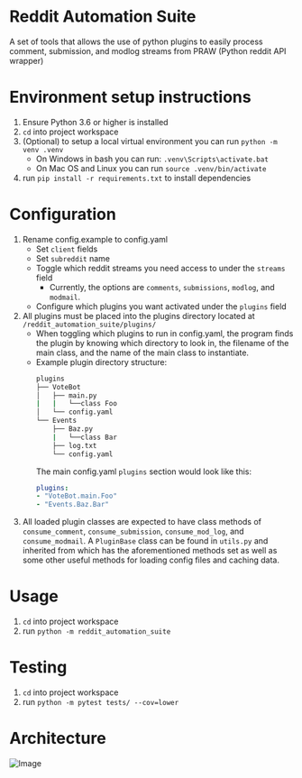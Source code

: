 # Reddit Automation Suite
A set of tools that allows the use of python plugins to easily process comment, submission, and modlog streams from PRAW (Python reddit API wrapper)

# Environment setup instructions
1. Ensure Python 3.6 or higher is installed
2. `cd` into project workspace
3. (Optional) to setup a local virtual environment you can run `python -m venv .venv`
    - On Windows in bash you can run: `.venv\Scripts\activate.bat`
    - On Mac OS and Linux you can run `source .venv/bin/activate`
4. run `pip install -r requirements.txt` to install dependencies

# Configuration
1. Rename config.example to config.yaml
    - Set `client` fields
    - Set `subreddit` name
    - Toggle which reddit streams you need access to under the `streams` field
        - Currently, the options are `comments`, `submissions`, `modlog`, and `modmail`.
    - Configure which plugins you want activated under the `plugins` field
2. All plugins must be placed into the plugins directory located at `/reddit_automation_suite/plugins/`
    - When toggling which plugins to run in config.yaml, the program finds the plugin by knowing which directory to look in, the filename of the main class, and the name of the main class to instantiate. 
    - Example plugin directory structure:
        ```bash
        plugins
        ├── VoteBot
        │   ├── main.py
        |   |   └──class Foo
        │   └── config.yaml
        └── Events
            ├── Baz.py
            |   └──class Bar
            ├── log.txt
            └── config.yaml
        ```
        The main config.yaml `plugins` section would look like this:
        ```yaml
        plugins:
        - "VoteBot.main.Foo"
        - "Events.Baz.Bar"
        ```
3. All loaded plugin classes are expected to have class methods of `consume_comment`, `consume_submission`, `consume_mod_log`, and `consume_modmail`. A `PluginBase` class can be found in `utils.py` and inherited from which has the aforementioned methods set as well as some other useful methods for loading config files and caching data.

# Usage
1. `cd` into project workspace
2. run `python -m reddit_automation_suite`

# Testing
1. `cd` into project workspace
2. run `python -m pytest tests/ --cov=lower`

# Architecture
![Image](https://i.imgur.com/Y4hXXxX.png)